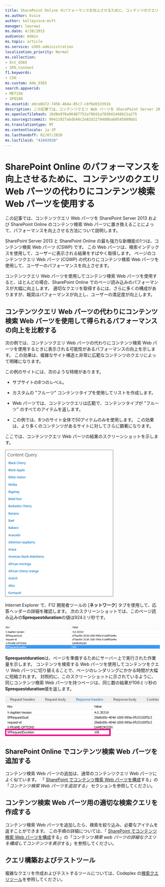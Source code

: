 ```yaml
---
title: SharePoint Online のパフォーマンスを向上させるために、コンテンツのクエリ Web パーツの代わりにコンテンツ検索 Web パーツを使用する
ms.author: kvice
author: kelleyvice-msft
manager: laurawi
ms.date: 4/20/2015
audience: Admin
ms.topic: article
ms.service: o365-administration
localization_priority: Normal
ms.collection:
- Ent_O365
- SPO_Content
f1.keywords:
- CSH
ms.custom: Adm_O365
search.appverid:
- MET150
- SPO160
ms.assetid: e8ce6b72-745b-464a-85c7-cbf6eb53391b
description: この記事では、コンテンツクエリ Web パーツを SharePoint Server 2013 および SharePoint Online のコンテンツ検索 Web パーツに置き換えることによって、パフォーマンスを向上させる方法について説明します。
ms.openlocfilehash: 16d8e976a96487752a78b91a783041448621a275
ms.sourcegitcommit: 99411927abdb40c2e82d2279489ba60545989bb1
ms.translationtype: MT
ms.contentlocale: ja-JP
ms.lasthandoff: 02/07/2020
ms.locfileid: "41843928"
---
```

# <a name="using-content-search-web-part-instead-of-content-query-web-part-to-improve-performance-in-sharepoint-online"></a>SharePoint Online のパフォーマンスを向上させるために、コンテンツのクエリ Web パーツの代わりにコンテンツ検索 Web パーツを使用する

この記事では、コンテンツクエリ Web パーツを SharePoint Server 2013 および SharePoint Online のコンテンツ検索 Web パーツに置き換えることによって、パフォーマンスを向上させる方法について説明します。
  
SharePoint Server 2013 と SharePoint Online の最も強力な新機能の1つは、コンテンツ検索 Web パーツ (CSWP) です。 この Web パーツは、検索インデックスを使用して、ユーザーに表示される結果をすばやく取得します。 ページのコンテンツクエリ Web パーツ (CQWP) の代わりにコンテンツ検索 Web パーツを使用して、ユーザーのパフォーマンスを向上させます。
  
コンテンツクエリ Web パーツを使用してコンテンツ検索 Web パーツを使用すると、ほとんどの場合、SharePoint Online でのページ読み込みのパフォーマンスが大幅に向上します。 適切なクエリを取得するには、さらに多くの構成がありますが、報奨はパフォーマンスが向上し、ユーザーの満足度が向上します。
  
## <a name="comparing-the-performance-gain-you-get-from-using-content-search-web-part-instead-of-content-query-web-part"></a>コンテンツクエリ Web パーツの代わりにコンテンツ検索 Web パーツを使用して得られるパフォーマンスの向上を比較する

次の例では、コンテンツクエリ Web パーツの代わりにコンテンツ検索 Web パーツを使用するときに表示される可能性があるパフォーマンスの向上を示します。 この効果は、複雑なサイト構造と非常に広範なコンテンツのクエリによって明確になります。
  
この例のサイトには、次のような特徴があります。
  
- サブサイトの8つのレベル。
    
- カスタムの "フルーツ" コンテンツタイプを使用してリストを作成します。
    
- Web パーツでは、コンテンツクエリは広範で、コンテンツタイプが "フルーツ" のすべてのアイテムを返します。
    
- この例では、8つのサイト全体で50アイテムのみを使用します。 この効果は、より多くのコンテンツがあるサイトに対してさらに顕著になります。
    
ここでは、コンテンツクエリ Web パーツの結果のスクリーンショットを示します。
  
![Web パーツのクエリ結果を示すグラフィック](media/b3d41f20-dfe5-46ed-9c0a-31057e82de33.png)
  
Internet Explorer で、F12 開発者ツールの [**ネットワーク**] タブを使用して、応答ヘッダーの詳細を確認します。 次のスクリーンショットでは、このページ読み込みの**Sprequestduration**の値は924ミリ秒です。 
  
![924 の要求時間が表示されているスクリーンショット](media/343571f2-a249-4de2-bc11-2cee93498aea.png)
  
 **Sprequestduration**は、ページを準備するためにサーバー上で実行された作業量を示します。 コンテンツを検索する Web パーツを使用してコンテンツをクエリ Web パーツに切り替えることで、ページのレンダリングにかかる時間が大幅に短縮されます。 対照的に、このスクリーンショットに示されているように、同じコンテンツ検索 Web パーツを持つページは、同じ数の結果が106ミリ秒の**Sprequestduration**値を返します。 
  
![106 の要求時間が表示されているスクリーンショット](media/b46387ac-660d-4e5e-a11c-cc430e912962.png)
  
## <a name="adding-a-content-search-web-part-in-sharepoint-online"></a>SharePoint Online でコンテンツ検索 Web パーツを追加する

コンテンツ検索 Web パーツの追加は、通常のコンテンツクエリ Web パーツによく似ています。 「 [SharePoint でコンテンツ検索 Web パーツを構成](https://support.office.com/article/Configure-a-Content-Search-Web-Part-in-SharePoint-0dc16de1-dbe4-462b-babb-bf8338c36c9a)する」の「*コンテンツ検索 Web パーツを追加する」* セクションを参照してください。
  
## <a name="creating-the-right-search-query-for-your-content-search-web-part"></a>コンテンツ検索 Web パーツ用の適切な検索クエリを作成する

コンテンツ検索 Web パーツを追加したら、検索を絞り込み、必要なアイテムを返すことができます。 この手順の詳細については、「 [SharePoint でコンテンツ検索 Web パーツを構成](https://support.office.com/article/Configure-a-Content-Search-Web-Part-in-SharePoint-0dc16de1-dbe4-462b-babb-bf8338c36c9a)する」の「コンテンツ*検索 web パーツの詳細なクエリを構成してコンテンツを表示*する」を参照してください。
  
## <a name="query-building-and-testing-tool"></a>クエリ構築およびテストツール

複雑なクエリを作成およびテストするツールについては、Codeplex の[検索クエリツール](https://sp2013searchtool.codeplex.com/)を参照してください。 
  

